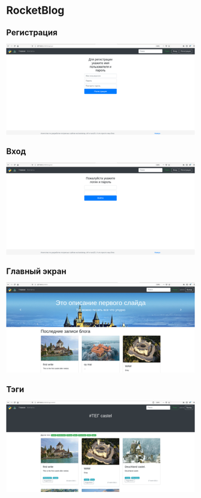 # RocketBlog

## Регистрация

![](https://github.com/FalaleevDanila/RocketBlog/blob/master/img/registration1.png)

## Вход

![](https://github.com/FalaleevDanila/RocketBlog/blob/master/img/entire.png)

## Главный экран
![](https://github.com/FalaleevDanila/RocketBlog/blob/master/img/main.png)

## Тэги

![](https://github.com/FalaleevDanila/RocketBlog/blob/master/img/tag.png)
